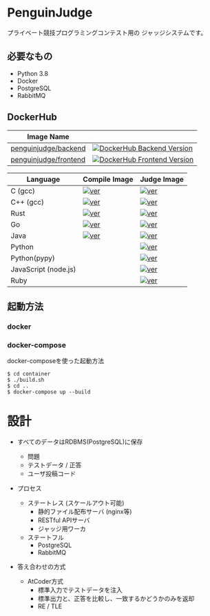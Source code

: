# PenguinJudge

プライベート競技プログラミングコンテスト用の
ジャッジシステムです。

## 必要なもの

* Python 3.8
* Docker
* PostgreSQL
* RabbitMQ

## DockerHub

|Image Name||
|--|--|
|[penguinjudge/backend](https://hub.docker.com/r/penguinjudge/backend)|[![DockerHub Backend Version](https://img.shields.io/docker/v/penguinjudge/backend?sort=semver)](https://hub.docker.com/r/penguinjudge/backend)|
|[penguinjudge/frontend](https://hub.docker.com/r/penguinjudge/frontend)|[![DockerHub Frontend Version](https://img.shields.io/docker/v/penguinjudge/frontend?sort=semver)](https://hub.docker.com/r/penguinjudge/frontend)|

|Language|Compile Image|Judge Image|
|--|--|--|
|C (gcc)|[![ver](https://img.shields.io/docker/v/penguinjudge/agent_c_compile?sort=semver)](https://hub.docker.com/r/penguinjudge/agent_c_compile)|[![ver](https://img.shields.io/docker/v/penguinjudge/agent_c_judge?sort=semver)](https://hub.docker.com/r/penguinjudge/agent_c_judge)|
|C++ (gcc)|[![ver](https://img.shields.io/docker/v/penguinjudge/agent_cpp_compile?sort=semver)](https://hub.docker.com/r/penguinjudge/agent_cpp_compile)|[![ver](https://img.shields.io/docker/v/penguinjudge/agent_cpp_judge?sort=semver)](https://hub.docker.com/r/penguinjudge/agent_cpp_judge)|
|Rust|[![ver](https://img.shields.io/docker/v/penguinjudge/agent_rust_compile?sort=semver)](https://hub.docker.com/r/penguinjudge/agent_rust_compile)|[![ver](https://img.shields.io/docker/v/penguinjudge/agent_rust_judge?sort=semver)](https://hub.docker.com/r/penguinjudge/agent_rust_judge)|
|Go|[![ver](https://img.shields.io/docker/v/penguinjudge/agent_go_compile?sort=semver)](https://hub.docker.com/r/penguinjudge/agent_go_compile)|[![ver](https://img.shields.io/docker/v/penguinjudge/agent_go_judge?sort=semver)](https://hub.docker.com/r/penguinjudge/agent_go_judge)|
|Java|[![ver](https://img.shields.io/docker/v/penguinjudge/agent_java_compile?sort=semver)](https://hub.docker.com/r/penguinjudge/agent_java_compile)|[![ver](https://img.shields.io/docker/v/penguinjudge/agent_java_judge?sort=semver)](https://hub.docker.com/r/penguinjudge/agent_java_judge)|
|Python||[![ver](https://img.shields.io/docker/v/penguinjudge/agent_python_judge?sort=semver)](https://hub.docker.com/r/penguinjudge/agent_python_judge)|
|Python(pypy)||[![ver](https://img.shields.io/docker/v/penguinjudge/agent_pypy3.6_judge?sort=semver)](https://hub.docker.com/r/penguinjudge/agent_pypy3.6_judge)|
|JavaScript (node.js)||[![ver](https://img.shields.io/docker/v/penguinjudge/agent_node_judge?sort=semver)](https://hub.docker.com/r/penguinjudge/agent_node_judge)|
|Ruby||[![ver](https://img.shields.io/docker/v/penguinjudge/agent_ruby_judge?sort=semver)](https://hub.docker.com/r/penguinjudge/agent_ruby_judge)|

## 起動方法

### docker

### docker-compose

docker-composeを使った起動方法

```
$ cd container
$ ./build.sh
$ cd ..
$ docker-compose up --build
```
# 設計

* すべてのデータはRDBMS(PostgreSQL)に保存

   * 問題
   * テストデータ / 正答
   * ユーザ投稿コード

* プロセス
   * ステートレス (スケールアウト可能)
      * 静的ファイル配布サーバ (nginx等)
      * RESTful APIサーバ
      * ジャッジ用ワーカ
   * ステートフル
      * PostgreSQL
      * RabbitMQ

* 答え合わせの方式
   * AtCoder方式
      * 標準入力でテストデータを注入
      * 標準出力と、正答を比較し、一致するかどうかのみを返却
      * RE / TLE
